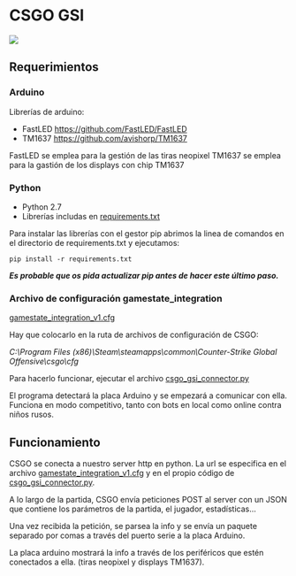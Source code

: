 # CSGO GSI

![](https://media3.giphy.com/media/Qs75BqLW44RrP0x6qL/200.gif)
## Requerimientos
### Arduino
Librerías de arduino:
- FastLED https://github.com/FastLED/FastLED
- TM1637 https://github.com/avishorp/TM1637

FastLED se emplea para la gestión de las tiras neopixel
TM1637 se emplea para la gastión de los displays con chip TM1637

### Python
- Python 2.7
- Librerías includas en [requirements.txt](https://github.com/juanluislopez89/csgo_gsi/blob/master/python_connector/requirements.txt "requirements.txt")

Para instalar las librerías con el gestor pip abrimos la linea de comandos en el directorio de requirements.txt y ejecutamos:

`pip install -r requirements.txt`

***Es probable que os pida actualizar pip antes de hacer este último paso.***

### Archivo de configuración gamestate_integration
[gamestate_integration_v1.cfg](https://github.com/juanluislopez89/csgo_gsi/blob/master/gamestate_integration_v1.cfg "gamestate_integration_v1.cfg")

Hay que colocarlo en la ruta de archivos de configuración de CSGO:

*C:\Program Files (x86)\Steam\steamapps\common\Counter-Strike Global Offensive\csgo\cfg*

Para hacerlo funcionar, ejecutar el archivo [csgo_gsi_connector.py](https://github.com/juanluislopez89/csgo_gsi/blob/master/python_connector/csgo_gsi_connector.py "csgo_gsi_connector.py")

El programa detectará la placa Arduino y se empezará a comunicar con ella.
Funciona en modo competitivo, tanto con bots en local como online contra niños rusos.

## Funcionamiento
CSGO se conecta a nuestro server http en python. La url se especifica en el archivo [gamestate_integration_v1.cfg](https://github.com/juanluislopez89/csgo_gsi/blob/master/gamestate_integration_v1.cfg "gamestate_integration_v1.cfg") y en el propio código de [csgo_gsi_connector.py](https://github.com/juanluislopez89/csgo_gsi/blob/master/python_connector/csgo_gsi_connector.py "csgo_gsi_connector.py").

A lo largo de la partida, CSGO envía peticiones POST al server con un JSON que contiene los parámetros de la partida, el jugador, estadísticas...

Una vez recibida la petición, se parsea la info y se envía un paquete separado por comas a través del puerto serie a la placa Arduino.

La placa arduino mostrará la info a través de los periféricos que estén conectados a ella. (tiras neopixel y displays TM1637).
